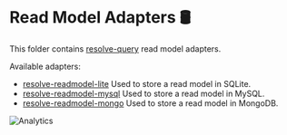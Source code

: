 # **Read Model Adapters** 🛢
This folder contains [resolve-query](../../core/resolve-query) read model adapters.

Available adapters:
* [resolve-readmodel-lite](./resolve-readmodel-lite)
	Used to store a read model in SQLite.
* [resolve-readmodel-mysql](./resolve-readmodel-mysql)
	Used to store a read model in MySQL.
* [resolve-readmodel-mongo](./resolve-readmodel-mongo)
	Used to store a read model in MongoDB.

![Analytics](https://ga-beacon.appspot.com/UA-118635726-1/packages-readmodel-adapters-readme?pixel)
